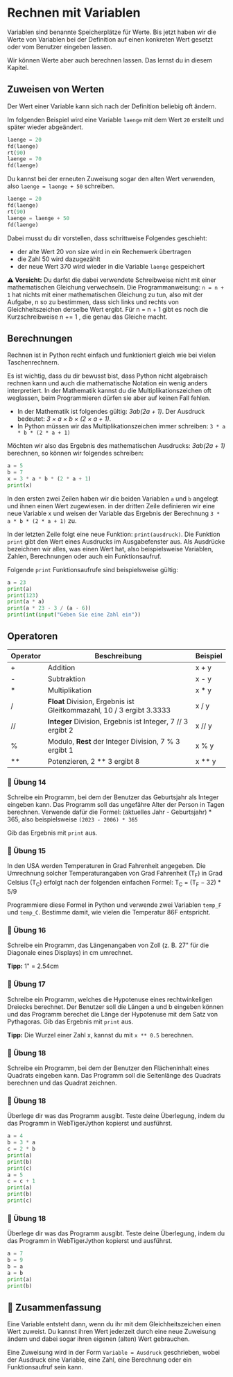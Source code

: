 # Rechnen mit Variablen 

Variablen sind benannte Speicherplätze für Werte.
Bis jetzt haben wir die Werte von Variablen
bei der Definition auf einen konkreten Wert gesetzt
oder vom Benutzer eingeben lassen.

Wir können Werte aber auch berechnen lassen.
Das lernst du in diesem Kapitel.

## Zuweisen von Werten

Der Wert einer Variable kann sich nach der Definition
beliebig oft ändern.

Im folgenden Beispiel wird eine Variable `laenge`
mit dem Wert `20` erstellt und später wieder abgeändert.

```python
laenge = 20
fd(laenge)
rt(90)
laenge = 70
fd(laenge)
```

Du kannst bei der erneuten Zuweisung sogar den alten Wert verwenden,
also `laenge = laenge + 50` schreiben.
```python
laenge = 20
fd(laenge)
rt(90)
laenge = laenge + 50
fd(laenge)
```
Dabei musst du dir vorstellen, dass schrittweise Folgendes geschieht:

+ der alte Wert 20 von size wird in ein Rechenwerk übertragen
+ die Zahl 50 wird dazugezählt
+ der neue Wert 370 wird wieder in die Variable `laenge` gespeichert

**⚠️ Vorsicht:** Du darfst die dabei verwendete Schreibweise nicht mit einer mathematischen Gleichung verwechseln. Die Programmanweisung:
`n = n + 1`
hat nichts mit einer mathematischen Gleichung zu tun, also mit der Aufgabe,
n so zu bestimmen, dass sich links und rechts von Gleichheitszeichen derselbe Wert ergibt.
Für n = n + 1 gibt es noch die Kurzschreibweise n += 1 , die genau das Gleiche macht.

## Berechnungen

Rechnen ist in Python recht einfach und funktioniert
gleich wie bei vielen Taschenrechnern.

Es ist wichtig, dass du dir bewusst bist, dass Python nicht algebraisch
rechnen kann und auch die mathematische Notation ein wenig anders
interpretiert. In der Mathematik kannst du die Multiplikationszeichen
oft weglassen, beim Programmieren dürfen sie aber auf keinen Fall fehlen. 

+ In der Mathematik ist folgendes gültig: *3ab(2a + 1)*.
Der Ausdruck bedeutet: *3 × a × b × (2 × a + 1)*.
+ In Python müssen wir das Multiplikationszeichen immer schreiben: 
`3 * a * b * (2 * a + 1)`

Möchten wir also das Ergebnis des mathematischen Ausdrucks:
*3ab(2a + 1)* berechnen, so können wir folgendes schreiben:

```python
a = 5
b = 7
x = 3 * a * b * (2 * a + 1)
print(x)
```

In den ersten zwei Zeilen haben wir die beiden Variablen `a` und `b`
angelegt und ihnen einen Wert zugewiesen.
in der dritten Zeile definieren wir eine neue Variable x
und weisen der Variable das Ergebnis der Berechnung `3 * a * b * (2 * a + 1)` zu.

In der letzten Zeile folgt eine neue Funktion: `print(ausdruck)`.
Die Funktion `print` gibt den Wert eines Ausdrucks im Ausgabefenster aus.
Als Ausdrücke bezeichnen wir alles, was einen Wert hat,
also beispielsweise Variablen, Zahlen, Berechnungen
oder auch ein Funktionsaufruf.

Folgende `print` Funktionsaufrufe sind beispielsweise gültig:
```python
a = 23
print(a)
print(123)
print(a * a)
print(a * 23 - 3 / (a - 6))
print(int(input("Geben Sie eine Zahl ein"))
```

## Operatoren

| Operator |  Beschreibung | Beispiel |
|-------|-------|-------|
| + | Addition | x + y |
| - | Subtraktion | x - y |
| * | Multiplikation | x * y |
| / | **Float** Division, Ergebnis ist Gleitkommazahl, 10 / 3 ergibt 3.3333 | x / y |
| // | **Integer** Division, Ergebnis ist Integer, 7 // 3 ergibt 2 | x // y |
| % | Modulo, **Rest** der Integer Division, 7 % 3 ergibt 1 | x % y |
| ** | Potenzieren, 2 ** 3 ergibt 8 | x ** y |


### 📝 Übung 14
Schreibe ein Programm, bei dem der Benutzer das Geburtsjahr als Integer eingeben kann.
Das Programm soll das ungefähre Alter der Person in Tagen berechnen.
Verwende dafür die Formel: (aktuelles Jahr - Geburtsjahr) \* 365,
also beispielsweise `(2023 - 2006) * 365`

Gib das Ergebnis mit `print` aus.


### 📝 Übung 15
In den USA werden Temperaturen in Grad Fahrenheit angegeben.
Die Umrechnung solcher Temperaturangaben von Grad Fahrenheit (T<sub>F</sub>)
in Grad Celsius (T<sub>C</sub>) erfolgt nach der folgenden einfachen Formel:
T<sub>C</sub> = (T<sub>F</sub> − 32) * 5/9

Programmiere diese Formel in Python und verwende zwei Variablen
`temp_F` und `temp_C`. Bestimme damit, wie vielen  die
Temperatur 86F entspricht.

### 📝 Übung 16
Schreibe ein Programm, das Längenangaben von Zoll (z. B. 27" für
die Diagonale eines Displays) in cm umrechnet.

**Tipp:** 1" = 2.54cm

### 📝 Übung 17
Schreibe ein Programm, welches die Hypotenuse eines rechtwinkeligen
Dreiecks berechnet. Der Benutzer soll die Längen a und b eingeben können
und das Programm berechet die Länge der Hypotenuse mit dem Satz von Pythagoras.
Gib das Ergebnis mit `print` aus.

**Tipp:** Die Wurzel einer Zahl x, kannst du mit `x ** 0.5` berechnen.


### 📝 Übung 18
Schreibe ein Programm, bei dem der Benutzer den Flächeninhalt 
eines Quadrats eingeben kann. Das Programm soll die Seitenlänge des Quadrats
berechnen und das Quadrat zeichnen.

### 📝 Übung 18
Überlege dir was das Programm ausgibt.
Teste deine Überlegung, indem du das Programm
in WebTigerJython kopierst und ausführst.

```python
a = 4
b = 3 * a
c = 2 * b
print(a)
print(b)
print(c)
a = 5
c = c + 1
print(a)
print(b)
print(c)
```

### 📝 Übung 18
Überlege dir was das Programm ausgibt.
Teste deine Überlegung, indem du das Programm
in WebTigerJython kopierst und ausführst.

```python
a = 7
b = 9
b = a
a = b
print(a)
print(b)
```

## 🧭 Zusammenfassung

Eine Variable entsteht dann, wenn du ihr mit dem Gleichheitszeichen einen Wert zuweist.
Du kannst ihren Wert jederzeit durch eine neue Zuweisung ändern und dabei sogar ihren eigenen (alten) Wert gebrauchen.

Eine Zuweisung wird in der Form `Variable = Ausdruck` geschrieben,
wobei der Ausdruck eine Variable,
eine Zahl, eine Berechnung oder ein Funktionsaufruf sein kann.














